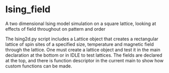 # Ising_field
A two dimensional Ising model simulation on a square lattice, looking at effects of field throughout on pattern and order


The Ising2d.py script includes a Lattice object that creates a rectangular lattice of spin sites of a specified size,
temperature and magnetic field through the lattice. One must create a lattice object and test it in the main declaration
at the bottom or in IDLE to test lattices. The fields are declared at the top, and there is function descriptor in the
current main to show how custom functions can be made.
